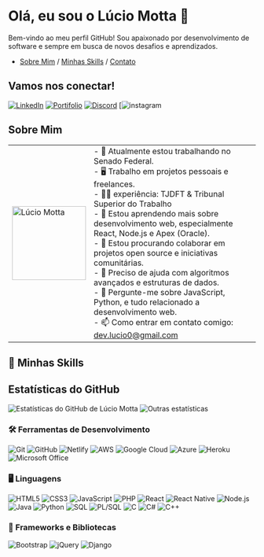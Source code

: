 # Olá, eu sou o Lúcio Motta 👋
Bem-vindo ao meu perfil GitHub! Sou apaixonado por desenvolvimento de software e sempre em busca de novos desafios e aprendizados.

- [Sobre Mim](#sobre-mim) / [Minhas Skills](#minhas-skills) / [Contato](#vamos-nos-conectar!) 
## Vamos nos conectar!
[![LinkedIn](https://img.shields.io/badge/-LinkedIn-blue?style=flat-square&logo=linkedin&logoColor=white&link=https://www.linkedin.com/in/seulink/)](https://www.linkedin.com/in/lucio-motta-828613166/)
[![Portifolio](https://img.shields.io/badge/-portifolio-gray?style=flat-square&logo=x&logoColor=white&link=https://www.Discrod.com/in/seulink/)](https://portifolio-lucio-motta.netlify.app/)
[![Discord](https://img.shields.io/badge/-Discord-blac?style=flat-square&logo=Discord&logoColor=white&link=https://www.Discord.com/in/seulink/)](https://discord.com/)
[![instagram](https://www.instagram.com/lucioo_motta/)
## Sobre Mim

<table>
  <tr>
    <td>
      <img src="URL_DA_SUA_IMAGEM" alt="Lúcio Motta" width="150">
    </td>
    <td>
      - 🔭 Atualmente estou trabalhando no Senado Federal.<br>
      - 🖥️ Trabalho em projetos pessoais e freelances.<br>
      - 🏴‍☠️ experiência: TJDFT & Tribunal Superior do Trabalho<br>
      - 🌱 Estou aprendendo mais sobre desenvolvimento web, especialmente React, Node.js e Apex (Oracle).<br>
      - 👯 Estou procurando colaborar em projetos open source e iniciativas comunitárias.<br>
      - 🤔 Preciso de ajuda com algoritmos avançados e estruturas de dados.<br>
      - 💬 Pergunte-me sobre JavaScript, Python, e tudo relacionado a desenvolvimento web.<br>
      - 📫 Como entrar em contato comigo: <a href="mailto:dev.lucio0@gmail.com">dev.lucio0@gmail.com</a>
    </td>
  </tr>
</table>

## 🚀 Minhas Skills

## Estatísticas do GitHub
![Estatísticas do GitHub de Lúcio Motta](https://github-readme-stats.vercel.app/api?username=luciomotta&show_icons=true&theme=dark&include_all_commits=true&show_rank=true)
![Outras estatísticas](https://github-readme-stats.vercel.app/api/top-langs/?username=luciomotta&layout=compact&theme=dark)

### 🛠️ Ferramentas de Desenvolvimento
![Git](https://img.shields.io/badge/-Git-black?style=flat-square&logo=git)
![GitHub](https://img.shields.io/badge/-GitHub-181717?style=flat-square&logo=github)
![Netlify](https://img.shields.io/badge/-Netlify-black?style=flat-square&logo=netlify)
![AWS](https://img.shields.io/badge/-AWS-black?style=flat-square&logo=amazon-aws)
![Google Cloud](https://img.shields.io/badge/-Google_Cloud-black?style=flat-square&logo=google-cloud)
![Azure](https://img.shields.io/badge/-Azure-black?style=flat-square&logo=microsoft-azure)
![Heroku](https://img.shields.io/badge/-Heroku-black?style=flat-square&logo=heroku)
![Microsoft Office](https://img.shields.io/badge/-Microsoft_Office-black?style=flat-square&logo=microsoft-office)

### 🖥️ Linguagens
![HTML5](https://img.shields.io/badge/-HTML5-black?style=flat-square&logo=html5)
![CSS3](https://img.shields.io/badge/-CSS3-black?style=flat-square&logo=css3)
![JavaScript](https://img.shields.io/badge/-JavaScript-black?style=flat-square&logo=javascript)
![PHP](https://img.shields.io/badge/-PHP-black?style=flat-square&logo=php)
![React](https://img.shields.io/badge/-React-black?style=flat-square&logo=react)
![React Native](https://img.shields.io/badge/-React_Native-black?style=flat-square&logo=react)
![Node.js](https://img.shields.io/badge/-Node.js-black?style=flat-square&logo=node.js)
![Java](https://img.shields.io/badge/-Java-black?style=flat-square&logo=java)
![Python](https://img.shields.io/badge/-Python-black?style=flat-square&logo=python)
![SQL](https://img.shields.io/badge/-SQL-black?style=flat-square&logo=postgresql)
![PL/SQL](https://img.shields.io/badge/-PL%2FSQL-black?style=flat-square&logo=oracle)
![C](https://img.shields.io/badge/-C-black?style=flat-square&logo=c)
![C#](https://img.shields.io/badge/-C%23-black?style=flat-square&logo=c-sharp)
![C++](https://img.shields.io/badge/-C++-black?style=flat-square&logo=c%2B%2B)

### 🧰 Frameworks e Bibliotecas
![Bootstrap](https://img.shields.io/badge/-Bootstrap-black?style=flat-square&logo=bootstrap)
![jQuery](https://img.shields.io/badge/-jQuery-black?style=flat-square&logo=jquery)
![Django](https://img.shields.io/badge/-Django-black?style=flat-square&logo=django)
